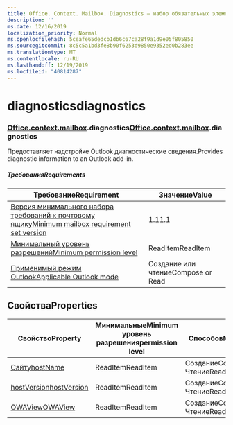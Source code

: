 ```yaml
---
title: Office. Context. Mailbox. Diagnostics — набор обязательных элементов 1,4
description: ''
ms.date: 12/16/2019
localization_priority: Normal
ms.openlocfilehash: 5ceafe65dedcb1db6c67ca28f9a1d9e05f805850
ms.sourcegitcommit: 8c5c5a1bd3fe8b90f6253d9850e9352ed0b283ee
ms.translationtype: MT
ms.contentlocale: ru-RU
ms.lasthandoff: 12/19/2019
ms.locfileid: "40814287"
---
```

# <a name="diagnostics"></a><span data-ttu-id="b6be4-102">diagnostics</span><span class="sxs-lookup"><span data-stu-id="b6be4-102">diagnostics</span></span>

### <a name="officeofficemdcontextofficecontextmdmailboxofficecontextmailboxmddiagnostics"></a><span data-ttu-id="b6be4-103">[Office](office.md)[.context](office.context.md)[.mailbox](office.context.mailbox.md).diagnostics</span><span class="sxs-lookup"><span data-stu-id="b6be4-103">[Office](office.md)[.context](office.context.md)[.mailbox](office.context.mailbox.md).diagnostics</span></span>

<span data-ttu-id="b6be4-104">Предоставляет надстройке Outlook диагностические сведения.</span><span class="sxs-lookup"><span data-stu-id="b6be4-104">Provides diagnostic information to an Outlook add-in.</span></span>

##### <a name="requirements"></a><span data-ttu-id="b6be4-105">Требования</span><span class="sxs-lookup"><span data-stu-id="b6be4-105">Requirements</span></span>

|<span data-ttu-id="b6be4-106">Требование</span><span class="sxs-lookup"><span data-stu-id="b6be4-106">Requirement</span></span>| <span data-ttu-id="b6be4-107">Значение</span><span class="sxs-lookup"><span data-stu-id="b6be4-107">Value</span></span>|
|---|---|
|[<span data-ttu-id="b6be4-108">Версия минимального набора требований к почтовому ящику</span><span class="sxs-lookup"><span data-stu-id="b6be4-108">Minimum mailbox requirement set version</span></span>](../../requirement-sets/outlook-api-requirement-sets.md)| <span data-ttu-id="b6be4-109">1.1</span><span class="sxs-lookup"><span data-stu-id="b6be4-109">1.1</span></span>|
|[<span data-ttu-id="b6be4-110">Минимальный уровень разрешений</span><span class="sxs-lookup"><span data-stu-id="b6be4-110">Minimum permission level</span></span>](/outlook/add-ins/understanding-outlook-add-in-permissions)| <span data-ttu-id="b6be4-111">ReadItem</span><span class="sxs-lookup"><span data-stu-id="b6be4-111">ReadItem</span></span>|
|[<span data-ttu-id="b6be4-112">Применимый режим Outlook</span><span class="sxs-lookup"><span data-stu-id="b6be4-112">Applicable Outlook mode</span></span>](/outlook/add-ins/#extension-points)| <span data-ttu-id="b6be4-113">Создание или чтение</span><span class="sxs-lookup"><span data-stu-id="b6be4-113">Compose or Read</span></span>|

## <a name="properties"></a><span data-ttu-id="b6be4-114">Свойства</span><span class="sxs-lookup"><span data-stu-id="b6be4-114">Properties</span></span>

| <span data-ttu-id="b6be4-115">Свойство</span><span class="sxs-lookup"><span data-stu-id="b6be4-115">Property</span></span> | <span data-ttu-id="b6be4-116">Минимальные</span><span class="sxs-lookup"><span data-stu-id="b6be4-116">Minimum</span></span><br><span data-ttu-id="b6be4-117">уровень разрешения</span><span class="sxs-lookup"><span data-stu-id="b6be4-117">permission level</span></span> | <span data-ttu-id="b6be4-118">Способов</span><span class="sxs-lookup"><span data-stu-id="b6be4-118">Modes</span></span> | <span data-ttu-id="b6be4-119">Тип возвращаемых данных</span><span class="sxs-lookup"><span data-stu-id="b6be4-119">Return type</span></span> | <span data-ttu-id="b6be4-120">Минимальные</span><span class="sxs-lookup"><span data-stu-id="b6be4-120">Minimum</span></span><br><span data-ttu-id="b6be4-121">набор требований</span><span class="sxs-lookup"><span data-stu-id="b6be4-121">requirement set</span></span> |
|---|---|---|---|:---:|
| [<span data-ttu-id="b6be4-122">Сайту</span><span class="sxs-lookup"><span data-stu-id="b6be4-122">hostName</span></span>](/javascript/api/outlook/office.diagnostics?view=outlook-js-1.4#hostname) | <span data-ttu-id="b6be4-123">ReadItem</span><span class="sxs-lookup"><span data-stu-id="b6be4-123">ReadItem</span></span> | <span data-ttu-id="b6be4-124">Создание</span><span class="sxs-lookup"><span data-stu-id="b6be4-124">Compose</span></span><br><span data-ttu-id="b6be4-125">Чтение</span><span class="sxs-lookup"><span data-stu-id="b6be4-125">Read</span></span> | <span data-ttu-id="b6be4-126">String</span><span class="sxs-lookup"><span data-stu-id="b6be4-126">String</span></span> | [<span data-ttu-id="b6be4-127">1.1</span><span class="sxs-lookup"><span data-stu-id="b6be4-127">1.1</span></span>](../requirement-set-1.1/outlook-requirement-set-1.1.md) |
| [<span data-ttu-id="b6be4-128">hostVersion</span><span class="sxs-lookup"><span data-stu-id="b6be4-128">hostVersion</span></span>](/javascript/api/outlook/office.diagnostics?view=outlook-js-1.4#hostversion) | <span data-ttu-id="b6be4-129">ReadItem</span><span class="sxs-lookup"><span data-stu-id="b6be4-129">ReadItem</span></span> | <span data-ttu-id="b6be4-130">Создание</span><span class="sxs-lookup"><span data-stu-id="b6be4-130">Compose</span></span><br><span data-ttu-id="b6be4-131">Чтение</span><span class="sxs-lookup"><span data-stu-id="b6be4-131">Read</span></span> | <span data-ttu-id="b6be4-132">String</span><span class="sxs-lookup"><span data-stu-id="b6be4-132">String</span></span> | [<span data-ttu-id="b6be4-133">1.1</span><span class="sxs-lookup"><span data-stu-id="b6be4-133">1.1</span></span>](../requirement-set-1.1/outlook-requirement-set-1.1.md) |
| [<span data-ttu-id="b6be4-134">OWAView</span><span class="sxs-lookup"><span data-stu-id="b6be4-134">OWAView</span></span>](/javascript/api/outlook/office.diagnostics?view=outlook-js-1.4#owaview) | <span data-ttu-id="b6be4-135">ReadItem</span><span class="sxs-lookup"><span data-stu-id="b6be4-135">ReadItem</span></span> | <span data-ttu-id="b6be4-136">Создание</span><span class="sxs-lookup"><span data-stu-id="b6be4-136">Compose</span></span><br><span data-ttu-id="b6be4-137">Чтение</span><span class="sxs-lookup"><span data-stu-id="b6be4-137">Read</span></span> | <span data-ttu-id="b6be4-138">String</span><span class="sxs-lookup"><span data-stu-id="b6be4-138">String</span></span> | [<span data-ttu-id="b6be4-139">1.1</span><span class="sxs-lookup"><span data-stu-id="b6be4-139">1.1</span></span>](../requirement-set-1.1/outlook-requirement-set-1.1.md) |

